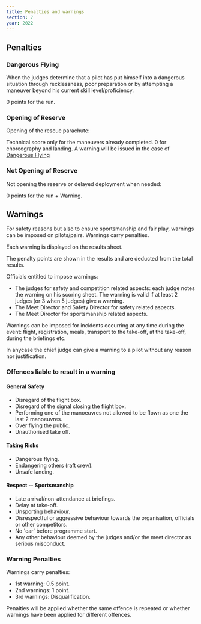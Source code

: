 ```yaml
---
title: Penalties and warnings
section: 7
year: 2022
---
```


## Penalties

### Dangerous Flying

When the judges determine that a pilot has put himself into a dangerous situation through recklessness, poor preparation or by attempting a maneuver beyond his current skill level/proficiency.

0 points for the run.

### Opening of Reserve

Opening of the rescue parachute:

Technical score only for the maneuvers already completed. 0 for choreography and landing. A warning will be issued in the case of [Dangerous Flying](##)

### Not Opening of Reserve

Not opening the reserve or delayed deployment when needed:

0 points for the run + Warning.

## Warnings

For safety reasons but also to ensure sportsmanship and fair play, warnings can be imposed on pilots/pairs. Warnings carry penalties.

Each warning is displayed on the results sheet.

The penalty points are shown in the results and are deducted from the total results.

Officials entitled to impose warnings:
* The judges for safety and competition related aspects: each judge notes the warning on his scoring sheet. The warning is valid if at least 2 judges (or 3 when 5 judges) give a warning.
* The Meet Director and Safety Director for safety related aspects.
* The Meet Director for sportsmanship related aspects.

Warnings can be imposed for incidents occurring at any time during the event: flight, registration, meals, transport to the take-off, at the take-off, during the briefings etc.

In anycase the chief judge can give a warning to a pilot without any reason nor justification.

### Offences liable to result in a warning

#### General Safety

* Disregard of the flight box.
* Disregard of the signal closing the flight box.
* Performing one of the manoeuvres not allowed to be flown as one the last 2 manoeuvres.
* Over flying the public.
* Unauthorised take off.

#### Taking Risks

* Dangerous flying.
* Endangering others (raft crew).
* Unsafe landing.

#### Respect -- Sportsmanship

* Late arrival/non-attendance at briefings.
* Delay at take-off.
* Unsporting behaviour.
* Disrespectful or aggressive behaviour towards the organisation, officials or other competitors.
* No 'ear' before programme start.
* Any other behaviour deemed by the judges and/or the meet director as serious misconduct.

### Warning Penalties

Warnings carry penalties:
* 1st warning: 0.5 point.
* 2nd warnings: 1 point.
* 3rd warnings: Disqualification.

Penalties will be applied whether the same offence is repeated or whether warnings have been applied for different offences.
